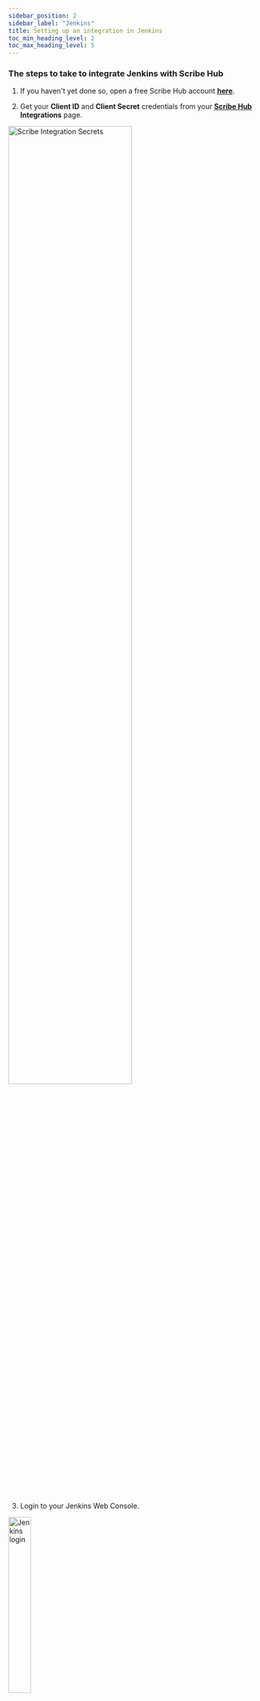 ```yaml
---
sidebar_position: 2
sidebar_label: "Jenkins"
title: Setting up an integration in Jenkins
toc_min_heading_level: 2
toc_max_heading_level: 5
---
```


### The steps to take to integrate Jenkins with Scribe Hub

1. If you haven't yet done so, open a free Scribe Hub account **[here](https://scribesecurity.com/scribe-platform-lp/ "Start Using Scribe For Free")**.


2. Get your **Client ID** and **Client Secret** credentials from your **[Scribe Hub](https://scribehub.scribesecurity.com/ "Scribe Hub Link")** **Integrations** page. 

<img src='../../../../img/ci/integrations-secrets.jpg' alt='Scribe Integration Secrets' width='70%' min-width='400px'/>

3. Login to your Jenkins Web Console.
  <img src='../../../../img/start/jenkins-login.png' alt='Jenkins login' width='30%' min-width='200px'/>

4. Select **Dashboard> Manage Jenkins> Manage credentials (under Security options)**.
  <img src='../../../../img/start/jenkins-1.jpg' alt='Jenkins Dashboard - Manage credentials'/>

5. Select 'Global' in the list of domains:
  <img src='../../../../img/start/jenkins-global.jpg' alt='Jenkins Global domain' width='40%' min-width='300px'/>

6. To add Client ID and Client Secret, in the **Global credentials** area, click **+ Add Credentials**. A new **Credentials** form will open.
  <img src='../../../../img/start/jenkins-add-credentials.jpg' alt='Jenkins Add Credentials'/>

7. Apply the **Client ID** provided by Scribe to the **Username** and the **Client Secret** to the **Password**.
  <img src='../../../../img/start/jenkins-username.jpg' alt='Jenkins Credentials Username/Password' width='70%' min-width='600px'/>

8. Set **ID** to **`scribe-auth-id`** (lowercase).
  <img src='../../../../img/start/jenkins-auth-id.jpg' alt='Jenkins Credentials ID' width='40%' min-width='300px'/>

9. Click **Create**.
  <img src='../../../../img/start/jenkins-cred-create.jpg' alt='Jenkins Credentials Create' width='40%' min-width='300px'/>

10. Click on 'Dashboard' to go to the main dashboard 
  <img src='../../../../img/start/jenkins-dashboard.jpg' alt='Manage Jenkins' width='40%' min-width='300px'/>

11. Click on 'New Item'
  <img src='../../../../img/start/jenkins-new.jpg' alt='Jenkins New Item' width='50%' min-width='300px'/>

12. Create a new folder such as 'integration-scribe-in-jenkins'. Click on 'New Folder' to create it once you enter the name and then click 'ok'.
  <img src='../../../../img/start/jenkins-folder.jpg' alt='Jenkins New Item' width='50%' min-width='500px'/>

13. Click 'Apply' and then 'Save'.
  <img src='../../../../img/start/jenkins-apply.jpg' alt='Jenkins Apply' width='20%' min-width='200px'/>

14. Now to create the pipeline, click on 'New Item'
  <img src='../../../../img/start/jenkins-new-2.jpg' alt='Jenkins New Item' width='70%' min-width='600px'/>

15. Name it 'install-valint-pipeline'. Click on 'New Pipeline' to create it once you enter the name and then click 'ok'. 
  <img src='../../../../img/start/jenkins-pipeline.jpg' alt='Jenkins New Pipeline' width='50%' min-width='400px'/>

16. Once you created a pipeline a new job is created. Click on the job:
  <img src='../../../../img/start/jenkins-job.jpg' alt='Jenkins Job' width='70%' min-width='600px'/>

17. Scroll down till you reach a 'pipeline' section and add the following script:
  <img src='../../../../img/start/jenkins-pipeline-1.jpg' alt='Jenkins Job' width='70%' min-width='600px'/>
  
### Jenkins pipeline JavaScript code example

```javascript
pipeline {
  agent any
  stages {
    stage('checkout') {
      steps {
          cleanWs()
          sh 'git clone -b v1.0.0-alpha.4 --single-branch https://github.com/mongo-express/mongo-express.git mongo-express-scm'
      }
    }
    
    stage('sbom') {
      agent {
        docker {
          image 'scribesecuriy.jfrog.io/scribe-docker-public-local/valint:latest'
          reuseNode true
          args "--entrypoint="
        }
      }
      steps {        
        withCredentials([usernamePassword(credentialsId: 'scribe-auth-id', usernameVariable: 'SCRIBE_CLIENT_ID', passwordVariable: 'SCRIBE_CLIENT_SECRET')]) {
        sh '''
            valint bom dir:mongo-express-scm \
            --context-type jenkins \
            --output-directory ./scribe/valint \
            -E -U $SCRIBE_CLIENT_ID -P $SCRIBE_CLIENT_SECRET '''
        }
      }
    }

    stage('image-bom') {
      agent {
        docker {
          image 'scribesecuriy.jfrog.io/scribe-docker-public-local/valint:latest'
          reuseNode true
          args "--entrypoint="
        }
      }
      steps {
            withCredentials([usernamePassword(credentialsId: 'scribe-auth-id', usernameVariable: 'SCRIBE_CLIENT_ID', passwordVariable: 'SCRIBE_CLIENT_SECRET')]) {  
            sh '''
            valint bom mongo-express:1.0.0-alpha.4 \
            --context-type jenkins \
            --output-directory ./scribe/valint \
            -E -U $SCRIBE_CLIENT_ID -P $SCRIBE_CLIENT_SECRET '''
          }
      }
    }
  }
}
```  
:::note
The above pipeline script is an example. It connects to the GitHub repository [https://github.com/mongo-express/mongo-express.git](https://github.com/mongo-express/mongo-express.git), clones it and creates an image for it. 

An SBOM is created after the clone is done and after the image has been created. 

The above example was created under the assumption that you're using **Jenkins over Docker**. If you have a different version of Jenkins like **Jenkins over Kubernetes (K8s)** or **Jenkins Vanilla (No Agent)** you can find the needed JavaScript needed to create your pipeline in our full **[Jenkins Documentation](../../integrating-scribe/ci-integrations/jenkins#procedure)**.   
:::

18. Click 'Apply' and then 'Save'.<br/>
  <img src='../../../../img/start/jenkins-apply-2.jpg' alt='Jenkins Apply' width='60%' min-width='500px'/>

19. Click on 'Build now' to run the pipeline:
  <img src='../../../../img/start/jenkins-build-now.jpg' alt='Jenkins Build' width='60%' min-width='500px'/>

20. Click on the '#' to see the pipeline log output
  <img src='../../../../img/start/jenkins-log-1.jpg' alt='Jenkins Log' width='60%' min-width='500px'/>  
  <img src='../../../../img/start/jenkins-log-2.jpg' alt='Jenkins Log' width='60%' min-width='500px'/>

21. To add your own policies to the pipeline check out **[this guide](../../guides/enforcing-sdlc-policy#policies-and-policy-modules)**.

22. To capture 3rd party tool results in the pipeline and turn it into evidence, check out **[this guide](../../guides/manag-sbom-and-vul#ingesting-reports-from-application-security-scanners)**.

<!-- ### Where to go on Scribe Hub

Now that you've created your first set of evidence you can log into your **[Scribe Hub](https://scribehub.scribesecurity.com/ "Scribe Hub Link")** to view the results. 

The first place you can look into to make sure your evidence has been uploaded properly is the **[Evidence report](../../scribe-hub-reports/evidence)**. The evidence report shows all the evidence you have collected and uploaded to Scribe Hub from all your pipelines and projects.

To see more details on your pipeline you can check out the **[Product page](../../scribe-hub-reports/product)**.

<img src='../../../../img/start/products-start.jpg' alt='Products page'/>

The **products** page shows you your products along with some basic information: How many subscribers have you added to this product, when the latest version of it was created (the last pipeline run), how many components were identified in the project, if the source code integrity was verified or not, how many high (or higher) vulnerabilities were identified, and how the project stands in terms of compliance to the SSDF and SLSA frameworks. -->

### Where to go on Scribe Hub

Now that you've created your first set of evidence you can log into your **[Scribe Hub](https://scribehub.scribesecurity.com/ "Scribe Hub Link")** to view the results. 

The first place you can look into to make sure your evidence has been uploaded properly is the **[Evidence report](../../scribe-hub-reports/evidence)**. The evidence report shows all the evidence you have collected and uploaded to Scribe Hub from all your pipelines and projects.

To see more details on your pipeline you can check out the **Product page**

<img src='../../../../img/start/products-start.jpg' alt='Products page'/>

The **products** page shows you your products along with some basic information: How many subscribers have you added to this product, when the latest version of it was created (the last pipeline run), how many components were identified in the project, if the source code integrity was verified or not, how many high (or higher) vulnerabilities were identified, and how the project stands in terms of compliance to the SSDF and SLSA frameworks.

Clicking on a product will show you all the product's builds and their information:

<img src='../../../../img/start/builds-start.jpg' alt='Product builds page'/>

For each build you can see its version ID, the build date, if the source code integrity was verified or not, the number and severity of vulnerabilities, how that build stands in terms of compliance, whether the build was published and if its signature was verified.

for more information on the pipeline you just completed, click on the last build uploaded (the top of the list) and you'll get to the build dashboard:

<img src='../../../../img/start/dashboard-start.jpg' alt='Product build dashboard page'/>

The dashboard is your main access to see this build's **[reports](../../scribe-hub-reports/)**. You can see a summary of the build's compliance information to each of the frameworks, you can see a summary of the vulnerability information, and you can see the integrity validation information.

### Where to go next
* To learn more about what you can see, learn, and access about your build and your product look at the **[reports guide](../../scribe-hub-reports/)** section.
* To learn how to create and manage SBOMs and vulnerabilities go to this **[guide](../../guides/manag-sbom-and-vul)**.
* To learn about Scribe's use of the SLSA framework go to this **[guide](../../guides/secure-sfw-slsa)**.
* To learn about enforcing SDLC policies go to this **[guide](../../guides/enforcing-sdlc-policy)**.
* To learn how to achieve SSDF compliance go to this **[guide](../../guides/ssdf-compliance)**.
* To learn how to secure your builds go to this **[guide](../../guides/securing-builds)**.
